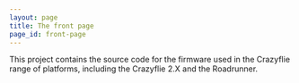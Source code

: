 ```yaml
---
layout: page
title: The front page
page_id: front-page
---
```


This project contains the source code for the firmware used in the Crazyflie range of platforms, including the Crazyflie 2.X and the Roadrunner.


